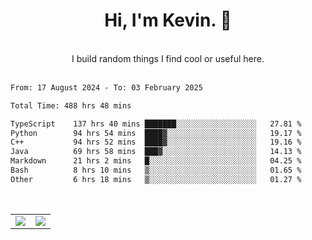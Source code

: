 <!--
**kevin-pek/kevin-pek** is a ✨ _special_ ✨ repository because its `README.md` (this file) appears on your GitHub profile.

Here are some ideas to get you started:

- 🔭 I’m currently working on ...
- 🌱 I’m currently learning ...
- 👯 I’m looking to collaborate on ...
- 🤔 I’m looking for help with ...
- 💬 Ask me about ...
- 📫 How to reach me: ...
- 😄 Pronouns: ...
- ⚡ Fun fact: ...
-->
<div align="center">
  <h1>Hi, I'm Kevin. 👋</h1>
  <br />
  I build random things I find cool or useful here.
</div>
<br />
<!--START_SECTION:waka-->

```txt
From: 17 August 2024 - To: 03 February 2025

Total Time: 488 hrs 48 mins

TypeScript    137 hrs 40 mins ███████░░░░░░░░░░░░░░░░░░   27.81 %
Python        94 hrs 54 mins  ████▓░░░░░░░░░░░░░░░░░░░░   19.17 %
C++           94 hrs 52 mins  ████▓░░░░░░░░░░░░░░░░░░░░   19.16 %
Java          69 hrs 58 mins  ███▓░░░░░░░░░░░░░░░░░░░░░   14.13 %
Markdown      21 hrs 2 mins   █░░░░░░░░░░░░░░░░░░░░░░░░   04.25 %
Bash          8 hrs 10 mins   ▒░░░░░░░░░░░░░░░░░░░░░░░░   01.65 %
Other         6 hrs 18 mins   ▒░░░░░░░░░░░░░░░░░░░░░░░░   01.27 %
```

<!--END_SECTION:waka-->
<br />
<table width="100%">
  <tr>
    <td align="left" width="50%">
      <img src="https://github-readme-stats-kevin-pek.vercel.app/api?username=kevin-pek&include_all_commits=true&count_private=true&theme=rose_pine" />
    </td>
    <td align="right" width="50%">
      <img src="https://github-readme-stats-kevin-pek.vercel.app/api/top-langs?username=kevin-pek&langs_count=10&hide_progress=true&theme=rose_pine" />
    </td>
  </tr>
</table>
